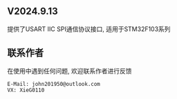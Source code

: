 ## V2024.9.13 
提供了USART IIC SPI通信协议接口, 适用于STM32F103系列 
## 联系作者 
在使用中遇到任何问题, 欢迎联系作者进行反馈 
```
E-Mail: john201950@outlook.com
VX: XieG0110
```
